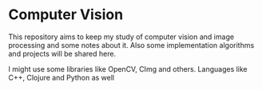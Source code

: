 # Computer Vision

This repository aims to keep my study of computer vision and image processing and some notes about it.
Also some implementation algorithms and projects will be shared here.

I might use some libraries like OpenCV, CImg and others.
Languages like C++, Clojure and Python as well
